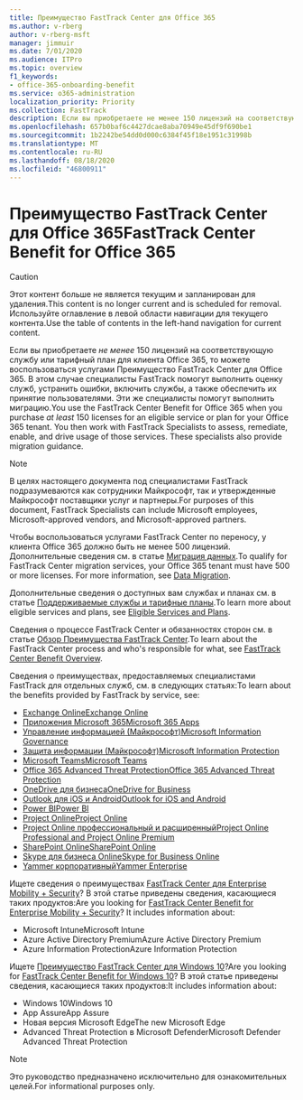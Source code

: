 ```yaml
---
title: Преимущество FastTrack Center для Office 365
ms.author: v-rberg
author: v-rberg-msft
manager: jimmuir
ms.date: 7/01/2020
ms.audience: ITPro
ms.topic: overview
f1_keywords:
- office-365-onboarding-benefit
ms.service: o365-administration
localization_priority: Priority
ms.collection: FastTrack
description: Если вы приобретаете не менее 150 лицензий на соответствующую службу или тарифный план для клиента Office 365, то можете воспользоваться услугами Преимущество FastTrack Center для Office 365. В этом случае специалисты FastTrack помогут выполнить оценку служб, устранить ошибки, включить службы, а также обеспечить их принятие пользователями. Эти же специалисты помогут выполнить миграцию.
ms.openlocfilehash: 657b0baf6c4427dcae8aba70949e45df9f690be1
ms.sourcegitcommit: 1b2242be54dd0d000c6384f45f18e1951c31998b
ms.translationtype: MT
ms.contentlocale: ru-RU
ms.lasthandoff: 08/18/2020
ms.locfileid: "46800911"
---
```

# <a name="fasttrack-center-benefit-for-office-365"></a><span data-ttu-id="f37e9-105">Преимущество FastTrack Center для Office 365</span><span class="sxs-lookup"><span data-stu-id="f37e9-105">FastTrack Center Benefit for Office 365</span></span>

> [!CAUTION]
> <span data-ttu-id="f37e9-106">Этот контент больше не является текущим и запланирован для удаления.</span><span class="sxs-lookup"><span data-stu-id="f37e9-106">This content is no longer current and is scheduled for removal.</span></span> <span data-ttu-id="f37e9-107">Используйте оглавление в левой области навигации для текущего контента.</span><span class="sxs-lookup"><span data-stu-id="f37e9-107">Use the table of contents in the left-hand navigation for current content.</span></span>

<span data-ttu-id="f37e9-p103">Если вы приобретаете *не менее* 150 лицензий на соответствующую службу или тарифный план для клиента Office 365, то можете воспользоваться услугами Преимущество FastTrack Center для Office 365. В этом случае специалисты FastTrack помогут выполнить оценку служб, устранить ошибки, включить службы, а также обеспечить их принятие пользователями. Эти же специалисты помогут выполнить миграцию.</span><span class="sxs-lookup"><span data-stu-id="f37e9-p103">You use the FastTrack Center Benefit for Office 365 when you purchase  *at least*  150 licenses for an eligible service or plan for your Office 365 tenant. You then work with FastTrack Specialists to assess, remediate, enable, and drive usage of those services. These specialists also provide migration guidance.</span></span> 
  
> [!NOTE]
> <span data-ttu-id="f37e9-111">В целях настоящего документа под специалистами FastTrack подразумеваются как сотрудники Майкрософт, так и утвержденные Майкрософт поставщики услуг и партнеры.</span><span class="sxs-lookup"><span data-stu-id="f37e9-111">For purposes of this document, FastTrack Specialists can include Microsoft employees, Microsoft-approved vendors, and Microsoft-approved partners.</span></span> 
  
<span data-ttu-id="f37e9-p104">Чтобы воспользоваться услугами FastTrack Center по переносу, у клиента Office 365 должно быть не менее 500 лицензий. Дополнительные сведения см. в статье [Миграция данных](O365-data-migration.md).</span><span class="sxs-lookup"><span data-stu-id="f37e9-p104">To qualify for FastTrack Center migration services, your Office 365 tenant must have 500 or more licenses. For more information, see [Data Migration](O365-data-migration.md).</span></span>
  
<span data-ttu-id="f37e9-114">Дополнительные сведения о доступных вам службах и планах см. в статье [Поддерживаемые службы и тарифные планы](M365-eligible-services-and-plans.md).</span><span class="sxs-lookup"><span data-stu-id="f37e9-114">To learn more about eligible services and plans, see [Eligible Services and Plans](M365-eligible-services-and-plans.md).</span></span>
  
<span data-ttu-id="f37e9-115">Сведения о процессе FastTrack Center и обязанностях сторон см. в статье [Обзор Преимущества FastTrack Center](O365-fasttrack-benefit-overview.md).</span><span class="sxs-lookup"><span data-stu-id="f37e9-115">To learn about the FastTrack Center process and who's responsible for what, see [FastTrack Center Benefit Overview](O365-fasttrack-benefit-overview.md).</span></span>

<span data-ttu-id="f37e9-116">Сведения о преимуществах, предоставляемых специалистами FastTrack для отдельных служб, см. в следующих статьях:</span><span class="sxs-lookup"><span data-stu-id="f37e9-116">To learn about the benefits provided by FastTrack by service, see:</span></span>

- [<span data-ttu-id="f37e9-117">Exchange Online</span><span class="sxs-lookup"><span data-stu-id="f37e9-117">Exchange Online</span></span>](O365-fasttrack-responsibilities.md#exchange-online)
- [<span data-ttu-id="f37e9-118">Приложения Microsoft 365</span><span class="sxs-lookup"><span data-stu-id="f37e9-118">Microsoft 365 Apps</span></span>](O365-fasttrack-responsibilities.md#microsoft-365-apps)
- [<span data-ttu-id="f37e9-119">Управление информацией (Майкрософт)</span><span class="sxs-lookup"><span data-stu-id="f37e9-119">Microsoft Information Governance</span></span>](O365-fasttrack-responsibilities.md#microsoft-information-governance)
- [<span data-ttu-id="f37e9-120">Защита информации (Майкрософт)</span><span class="sxs-lookup"><span data-stu-id="f37e9-120">Microsoft Information Protection</span></span>](O365-fasttrack-responsibilities.md#microsoft-information-protection)
- [<span data-ttu-id="f37e9-121">Microsoft Teams</span><span class="sxs-lookup"><span data-stu-id="f37e9-121">Microsoft Teams</span></span>](O365-fasttrack-responsibilities.md#microsoft-teams)
- [<span data-ttu-id="f37e9-122">Office 365 Advanced Threat Protection</span><span class="sxs-lookup"><span data-stu-id="f37e9-122">Office 365 Advanced Threat Protection</span></span>](O365-fasttrack-responsibilities.md#office-365-advanced-threat-protection)
- [<span data-ttu-id="f37e9-123">OneDrive для бизнеса</span><span class="sxs-lookup"><span data-stu-id="f37e9-123">OneDrive for Business</span></span>](O365-fasttrack-responsibilities.md#onedrive-for-business)
- [<span data-ttu-id="f37e9-124">Outlook для iOS и Android</span><span class="sxs-lookup"><span data-stu-id="f37e9-124">Outlook for iOS and Android</span></span>](O365-fasttrack-responsibilities.md#outlook-for-ios-and-android)
- [<span data-ttu-id="f37e9-125">Power BI</span><span class="sxs-lookup"><span data-stu-id="f37e9-125">Power BI</span></span>](O365-fasttrack-responsibilities.md#power-bi)
- [<span data-ttu-id="f37e9-126">Project Online</span><span class="sxs-lookup"><span data-stu-id="f37e9-126">Project Online</span></span>](O365-fasttrack-responsibilities.md#project-online)
- [<span data-ttu-id="f37e9-127">Project Online профессиональный и расширенный</span><span class="sxs-lookup"><span data-stu-id="f37e9-127">Project Online Professional and Project Online Premium</span></span>](O365-fasttrack-responsibilities.md#project-online-professional-and-project-online-premium)
- [<span data-ttu-id="f37e9-128">SharePoint Online</span><span class="sxs-lookup"><span data-stu-id="f37e9-128">SharePoint Online</span></span>](O365-fasttrack-responsibilities.md#sharepoint-online)
- [<span data-ttu-id="f37e9-129">Skype для бизнеса Online</span><span class="sxs-lookup"><span data-stu-id="f37e9-129">Skype for Business Online</span></span>](O365-fasttrack-responsibilities.md#skype-for-business-online)
- [<span data-ttu-id="f37e9-130">Yammer корпоративный</span><span class="sxs-lookup"><span data-stu-id="f37e9-130">Yammer Enterprise</span></span>](O365-fasttrack-responsibilities.md#yammer-enterprise)
  
<span data-ttu-id="f37e9-p105">Ищете сведения о преимуществах [FastTrack Center для Enterprise Mobility + Security](EMS-fasttrack-benefit-for-EMS.md)? В этой статье приведены сведения, касающиеся таких продуктов:</span><span class="sxs-lookup"><span data-stu-id="f37e9-p105">Are you looking for [FastTrack Center Benefit for Enterprise Mobility + Security](EMS-fasttrack-benefit-for-EMS.md)? It includes information about:</span></span>
  
- <span data-ttu-id="f37e9-133">Microsoft Intune</span><span class="sxs-lookup"><span data-stu-id="f37e9-133">Microsoft Intune</span></span>
- <span data-ttu-id="f37e9-134">Azure Active Directory Premium</span><span class="sxs-lookup"><span data-stu-id="f37e9-134">Azure Active Directory Premium</span></span> 
- <span data-ttu-id="f37e9-135">Azure Information Protection</span><span class="sxs-lookup"><span data-stu-id="f37e9-135">Azure Information Protection</span></span>

<span data-ttu-id="f37e9-136">Ищете [Преимущество FastTrack Center для Windows 10](Win-10-fasttrack-benefit-for-Windows-10.md)?</span><span class="sxs-lookup"><span data-stu-id="f37e9-136">Are you looking for [FastTrack Center Benefit for Windows 10](Win-10-fasttrack-benefit-for-Windows-10.md)?</span></span> <span data-ttu-id="f37e9-137">В этой статье приведены сведения, касающиеся таких продуктов:</span><span class="sxs-lookup"><span data-stu-id="f37e9-137">It includes information about:</span></span>

- <span data-ttu-id="f37e9-138">Windows 10</span><span class="sxs-lookup"><span data-stu-id="f37e9-138">Windows 10</span></span>
- <span data-ttu-id="f37e9-139">App Assure</span><span class="sxs-lookup"><span data-stu-id="f37e9-139">App Assure</span></span>
- <span data-ttu-id="f37e9-140">Новая версия Microsoft Edge</span><span class="sxs-lookup"><span data-stu-id="f37e9-140">The new Microsoft Edge</span></span>
- <span data-ttu-id="f37e9-141">Advanced Threat Protection в Microsoft Defender</span><span class="sxs-lookup"><span data-stu-id="f37e9-141">Microsoft Defender Advanced Threat Protection</span></span>
    
> [!NOTE]
> <span data-ttu-id="f37e9-142">Это руководство предназначено исключительно для ознакомительных целей.</span><span class="sxs-lookup"><span data-stu-id="f37e9-142">For informational purposes only.</span></span> 

